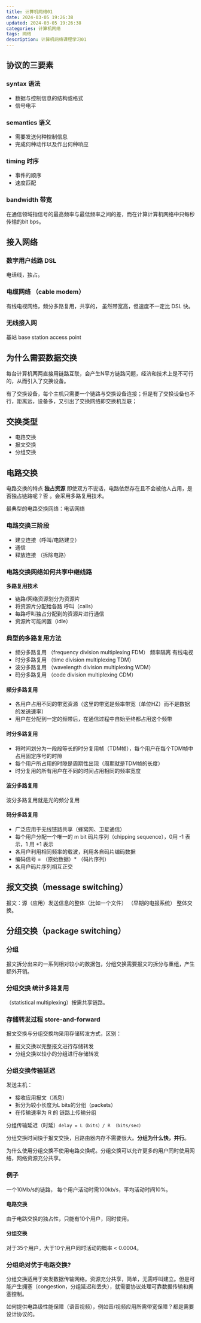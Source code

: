 ```yaml
---
title: 计算机网络01
date: 2024-03-05 19:26:38
updated: 2024-03-05 19:26:38
categories: 计算机网络
tags: 网络
description: 计算机网络课程学习01
---
```



## 协议的三要素
### syntax 语法
- 数据与控制信息的结构或格式
- 信号电平

### semantics 语义 
- 需要发送何种控制信息
- 完成何种动作以及作出何种响应

### timing 时序  
- 事件的顺序
- 速度匹配

### bandwidth 带宽  
在通信领域指信号的最高频率与最低频率之间的差，而在计算计算机网络中只每秒传输的bit bps。


## 接入网络
### 数字用户线路 DSL 
电话线，独占。
### 电缆网络 （cable modem）
有线电视网络，频分多路复用，共享的， 虽然带宽高，但速度不一定比 DSL 快。
### 无线接入网 
基站 base station access point

## 为什么需要数据交换
每台计算机两两直接用链路互联，会产生N平方链路问题，经济和技术上是不可行的，从而引入了交换设备。

有了交换设备，每个主机只需要一个链路与交换设备连接；但是有了交换设备也不行，距离远，设备多，又引出了交换网络即交换机互联；


## 交换类型
- 电路交换
- 报文交换
- 分组交换

## 电路交换
电路交换的特点 **独占资源** 即使双方不说话，电路依然存在且不会被他人占用，是否独占链路呢？否 。会采用多路复用技术。

最典型的电路交换网络：电话网络

### 电路交换三阶段
- 建立连接（呼叫/电路建立）
- 通信
- 释放连接 （拆除电路）

### 电路交换网络如何共享中继线路
**多路复用技术**

- 链路/网络资源划分为资源片
- 将资源片分配给各路 呼叫（calls）
- 每路呼叫独占分配到的资源片进行通信
- 资源片可能闲置（idle）

### 典型的多路复用方法
- 频分多路复用 （frequency division multiplexing FDM） 频率隔离 有线电视
- 时分多路复用 （time division multiplexing TDM）
- 波分多路复用 （wavelength division multiplexing WDM）
- 码分多路复用 （code division multiplexing CDM）


#### 频分多路复用
- 各用户占用不同的带宽资源（这里的带宽是频率带宽（单位HZ）而不是数据的发送速率）
- 用户在分配到一定的频带后，在通信过程中自始至终都占用这个频带

#### 时分多路复用
- 将时间划分为一段段等长的时分复用帧（TDM帧），每个用户在每个TDM帧中占用固定序号的时隙
- 每个用户所占用的时隙是周期性出现（周期就是TDM帧的长度）
- 时分复用的所有用户在不同的时间占用相同的频率宽度

#### 波分多路复用
波分多路复用就是光的频分复用

#### 码分多路复用
- 广泛应用于无线链路共享（蜂窝网、卫星通信）
- 每个用户分配一个唯一的 m bit 码片序列（chipping sequence），0用 -1 表示，1 用 +1 表示
- 各用户利用相同频率的载波，利用各自码片编码数据
- 编码信号 = （原始数据）* （码片序列）
- 各用户码片序列相互正交

## 报文交换（message switching）
报文：源（应用）发送信息的整体（比如一个文件） （早期的电报系统） 整体交换。

## 分组交换（package switching）
### 分组
报文拆分出来的一系列相对较小的数据包，分组交换需要报文的拆分与重组，产生额外开销。

### 分组交换 统计多路复用
（statistical multiplexing）按需共享链路。
### 存储转发过程 store-and-forward
报文交换与分组交换均采用存储转发方式，区别：
- 报文交换以完整报文进行存储转发
- 分组交换以较小的分组进行存储转发

### 分组交换传输延迟
发送主机：
- 接收应用报文（消息）
- 拆分为较小长度为L bits的分组（packets）
- 在传输速率为 R 的 链路上传输分组

分组传输延迟（时延）`delay = L（bits）/ R （bits/sec）`

分组交换时间快于报文交换，且路由器内存不需要很大。**分组为什么快，并行**。

为什么使用分组交换不使用电路交换呢。分组交换可以允许更多的用户同时使用网络，网络资源充分共享。

### 例子
一个10Mb/s的链路， 每个用户活动时需100kb/s，平均活动时间10%。

#### 电路交换
由于电路交换的独占性，只能有10个用户，同时使用。
#### 分组交换
对于35个用户，大于10个用户同时活动的概率 < 0.0004。

### 分组绝对优于电路交换?
分组交换适用于突发数据传输网络。资源充分共享，简单，无需呼叫建立。但是可能产生拥塞（congestion，分组延迟和丢失），就需要协议处理可靠数据传输和拥塞控制。

如何提供电路级性能保障（语音视频），例如音/视频应用所需带宽保障？都是需要设计协议的。
